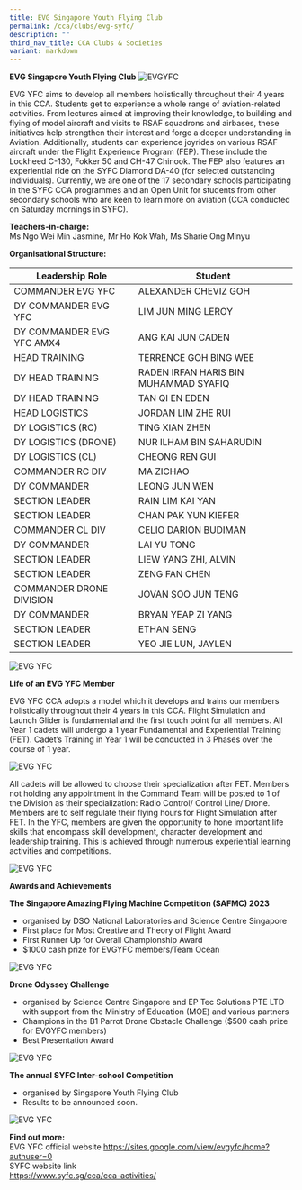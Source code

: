 ```yaml
---
title: EVG Singapore Youth Flying Club
permalink: /cca/clubs/evg-syfc/
description: ""
third_nav_title: CCA Clubs & Societies
variant: markdown
---
```

**EVG Singapore Youth Flying Club**
![EVGYFC](/images/evgyfc_01.jpg)

EVG YFC aims to develop all members holistically throughout their 4 years in this CCA. Students get to experience a whole range of aviation-related activities. From lectures aimed at improving their knowledge, to building and flying of model aircraft and visits to RSAF squadrons and airbases, these initiatives help strengthen their interest and forge a deeper understanding in Aviation. Additionally, students can experience joyrides on various RSAF aircraft under the Flight Experience Program (FEP). These include the Lockheed C-130, Fokker 50 and CH-47 Chinook. The FEP also features an experiential ride on the SYFC Diamond DA-40 (for selected outstanding individuals). Currently, we are one of the 17 secondary schools participating in the SYFC CCA programmes and an Open Unit for students from other secondary schools who are keen to learn more on aviation (CCA conducted on Saturday mornings in SYFC).

**Teachers-in-charge:**  
Ms Ngo Wei Min Jasmine, Mr Ho Kok Wah, Ms Sharie Ong Minyu

**Organisational Structure:**

| Leadership Role | Student                                  |
|---------------------------------|-------------------------------------------------------|
| COMMANDER EVG YFC | ALEXANDER CHEVIZ GOH                                           |
| DY COMMANDER EVG YFC | LIM JUN MING LEROY                                          |
| DY COMMANDER EVG YFC AMX4 | ANG KAI JUN CADEN                                          |
| HEAD TRAINING          | TERRENCE GOH BING WEE                                    |
| DY HEAD TRAINING                | RADEN IRFAN HARIS BIN MUHAMMAD SYAFIQ                                     |
| DY HEAD TRAINING         | TAN QI EN EDEN                                   |
| HEAD LOGISTICS                           | JORDAN LIM ZHE RUI                    |
| DY LOGISTICS (RC)                 | TING XIAN ZHEN                                    |
| DY LOGISTICS (DRONE)                   | NUR ILHAM BIN SAHARUDIN                                |
DY LOGISTICS (CL)         | CHEONG REN GUI                               |
| COMMANDER RC DIV                   | MA ZICHAO |
| DY COMMANDER         | LEONG JUN WEN                               |
| SECTION LEADER         | RAIN LIM KAI YAN                               |
| SECTION LEADER         |  CHAN PAK YUN KIEFER|
COMMANDER CL DIV         | CELIO DARION BUDIMAN                               |
| DY COMMANDER      | LAI YU TONG                              |
| SECTION LEADER      | LIEW YANG ZHI, ALVIN                                 |
SECTION LEADER                   | ZENG FAN CHEN                                |
COMMANDER DRONE DIVISION                   | JOVAN SOO JUN TENG                                |
DY COMMANDER      | BRYAN YEAP ZI YANG                              |
| SECTION LEADER      | ETHAN SENG                                 |
SECTION LEADER                   | YEO JIE LUN, JAYLEN                                |

![EVG YFC](/images/evgyfc_03.jpeg)


**Life of an EVG YFC Member**

EVG YFC CCA adopts a model which it develops and trains our members holistically throughout their 4 years in this CCA. Flight Simulation and Launch Glider is fundamental and the first touch point for all members. All Year 1 cadets will undergo a 1 year Fundamental and Experiential Training (FET). Cadet’s Training in Year 1 will be conducted in 3 Phases over the course of 1 year.

![EVG YFC](/images/evgyfc_02.jpeg)

All cadets will be allowed to choose their specialization after FET. Members not holding any appointment in the Command Team will be posted to 1 of the Division as their specialization: Radio Control/ Control Line/ Drone. Members are to self regulate their flying hours for Flight Simulation after FET. In the YFC, members are given the opportunity to hone important life skills that encompass skill development, character development and leadership training. This is achieved through numerous experiential learning activities and competitions.

![EVG YFC](/images/evgyfc_04.jpg)

**Awards and Achievements**

**The Singapore Amazing Flying Machine Competition (SAFMC) 2023**

- organised by DSO National Laboratories and Science Centre Singapore
- First place for Most Creative and Theory of Flight Award
- First Runner Up for Overall Championship Award
- $1000 cash prize for EVGYFC members/Team Ocean

![EVG YFC](/images/evgyfc_05.jpg)

**Drone Odyssey Challenge**

- organised by Science Centre Singapore and EP Tec Solutions PTE LTD with support from the Ministry of Education (MOE) and various partners
- Champions in the B1 Parrot Drone Obstacle Challenge ($500 cash prize for EVGYFC members)
- Best Presentation Award

![EVG YFC](/images/evgyfc_06.jpeg)

**The annual SYFC Inter-school Competition**

- organised by Singapore Youth Flying Club
- Results to be announced soon.

![EVG YFC](/images/evgyfc%2007.jpeg)

<p><strong>Find out more: </strong><br>EVG YFC official website <a href="https://sites.google.com/view/evgyfc/home?authuser=0">https://sites.google.com/view/evgyfc/home?authuser=0</a><br>SYFC website link <br><a href="https://www.syfc.sg/cca/cca-activities/">https://www.syfc.sg/cca/cca-activities/</a></p>